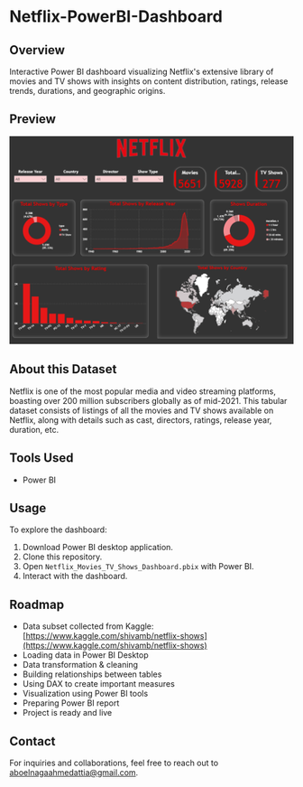 # Netflix-PowerBI-Dashboard

## Overview

Interactive Power BI dashboard visualizing Netflix's extensive library of movies and TV shows with insights on content distribution, ratings, release trends, durations, and geographic origins.

## Preview

![Netflix Movies and TV Shows Dashboard Preview](https://github.com/Ahmed-Attia-div/Netflix-PowerBI-Dashboard/blob/main/Dashboard.png)

## About this Dataset

Netflix is one of the most popular media and video streaming platforms, boasting over 200 million subscribers globally as of mid-2021. This tabular dataset consists of listings of all the movies and TV shows available on Netflix, along with details such as cast, directors, ratings, release year, duration, etc.

## Tools Used

- Power BI

## Usage

To explore the dashboard:

1. Download Power BI desktop application.  
2. Clone this repository.  
3. Open `Netflix_Movies_TV_Shows_Dashboard.pbix` with Power BI.  
4. Interact with the dashboard.

## Roadmap

- Data subset collected from Kaggle: [https://www.kaggle.com/shivamb/netflix-shows](https://www.kaggle.com/shivamb/netflix-shows)  
- Loading data in Power BI Desktop  
- Data transformation & cleaning  
- Building relationships between tables  
- Using DAX to create important measures  
- Visualization using Power BI tools  
- Preparing Power BI report  
- Project is ready and live

## Contact

For inquiries and collaborations, feel free to reach out to [aboelnagaahmedattia@gmail.com](mailto:aboelnagaahmedattia@gmail.com).
